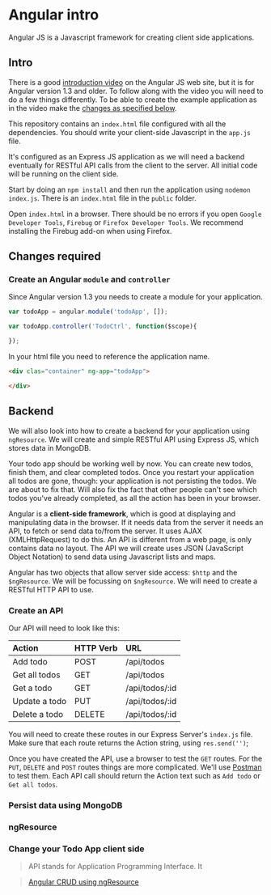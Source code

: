 # Angular intro

Angular JS is a Javascript framework for creating client side applications.

## Intro

There is a good [introduction video](https://www.youtube.com/watch?v=uFTFsKmkQnQ) on the Angular JS web site, but it is for Angular version 1.3 and older. To follow along with the video you will need to do a few things differently. To be able to create the example application as in the video make the [changes as specified below](#changes-required).

This repository contains an `index.html` file configured with all the dependencies. You should write your client-side Javascript in the `app.js` file.

It's configured as an Express JS application as we will need a backend eventually for RESTful API calls from the client to the server. All initial code will be running on the client side.

Start by doing an `npm install` and then run the application using `nodemon index.js`. There is an `index.html` file in the `public` folder.

Open `index.html` in a browser. There should be no errors if you open `Google Developer Tools`, `Firebug` or `Firefox Developer Tools`. We recommend installing the Firebug add-on when using Firefox.

## Changes required

### Create an Angular `module` and `controller`

Since Angular version 1.3 you needs to create a module for your application.

```javascript
var todoApp = angular.module('todoApp', []);

var todoApp.controller('TodoCtrl', function($scope){

});
```

In your html file you need to reference the application name.

```html
<div clas="container" ng-app="todoApp">

</div>
```

## Backend

We will also look into how to create a backend for your application using `ngResource`. We will create  and simple RESTful API using Express JS, which stores data in MongoDB.

Your todo app should be working well by now. You can create new todos, finish them, and clear completed todos. Once you restart your application all todos are gone, though: your application is not persisting the todos. We are about to fix that. Will also fix the fact that other people can't see which todos you've already completed, as all the action has been in your browser.

Angular is a **client-side framework**, which is good at displaying and manipulating data in the browser. If it needs data from the server it needs an API, to fetch or send data to/from the server. It uses AJAX (XMLHttpRequest) to do this. An API is different from a web page, is only contains data no layout. The API we will create uses JSON (JavaScript Object Notation) to send data using Javascript lists and maps.

Angular has two objects that allow server side access: `$http` and the `$ngResource`. We will be focussing on `$ngResource`. We will need to create a RESTful HTTP API to use.

### Create an API

Our API will need to look like this:

| Action         |HTTP Verb | URL            |
| :------------- |:---------| :------------- |
| Add todo       | POST     | /api/todos     |
| Get all todos  | GET      | /api/todos     |
| Get a todo     | GET      | /api/todos/:id |
| Update a todo  | PUT      | /api/todos/:id |
| Delete a todo  | DELETE   | /api/todos/:id |

You will need to create these routes in our Express Server's `index.js` file. Make sure that each route returns the Action string, using `res.send('')`;

Once you have created the API, use a browser to test the `GET` routes. For the `PUT`, `DELETE` and `POST` routes things are more complicated. We'll use [Postman](https://www.getpostman.com/) to test them. Each API call should return the Action text such as `Add todo` or `Get all todos`.

### Persist data using MongoDB

### ngResource


### Change your Todo App client side


> API stands for Application Programming Interface. It

> [Angular CRUD using ngResource](http://www.sitepoint.com/creating-crud-app-minutes-angulars-resource/)
